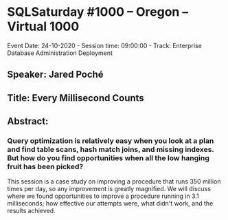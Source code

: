 # SQLSaturday #1000 – Oregon – Virtual 1000
Event Date: 24-10-2020 - Session time: 09:00:00 - Track: Enterprise Database Administration  Deployment
## Speaker: Jared Poché
## Title: Every Millisecond Counts
## Abstract:
### Query optimization is relatively easy when you look at a plan and find table scans, hash match joins, and missing indexes. But how do you find opportunities when all the low hanging fruit has been picked?
This session is a case study on improving a procedure that runs 350 million times per day, so any improvement is greatly magnified. We will discuss where we found opportunities to improve a procedure running in 3.1 milliseconds; how effective our attempts were, what didn't work, and the results achieved.

